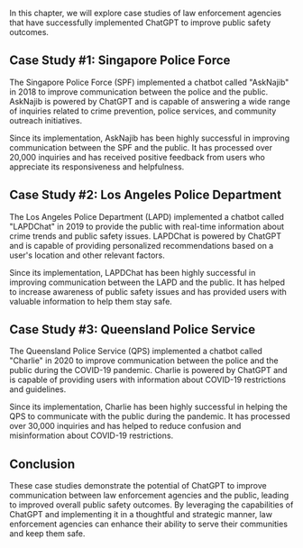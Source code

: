 
In this chapter, we will explore case studies of law enforcement agencies that have successfully implemented ChatGPT to improve public safety outcomes.

Case Study #1: Singapore Police Force
-------------------------------------

The Singapore Police Force (SPF) implemented a chatbot called "AskNajib" in 2018 to improve communication between the police and the public. AskNajib is powered by ChatGPT and is capable of answering a wide range of inquiries related to crime prevention, police services, and community outreach initiatives.

Since its implementation, AskNajib has been highly successful in improving communication between the SPF and the public. It has processed over 20,000 inquiries and has received positive feedback from users who appreciate its responsiveness and helpfulness.

Case Study #2: Los Angeles Police Department
--------------------------------------------

The Los Angeles Police Department (LAPD) implemented a chatbot called "LAPDChat" in 2019 to provide the public with real-time information about crime trends and public safety issues. LAPDChat is powered by ChatGPT and is capable of providing personalized recommendations based on a user's location and other relevant factors.

Since its implementation, LAPDChat has been highly successful in improving communication between the LAPD and the public. It has helped to increase awareness of public safety issues and has provided users with valuable information to help them stay safe.

Case Study #3: Queensland Police Service
----------------------------------------

The Queensland Police Service (QPS) implemented a chatbot called "Charlie" in 2020 to improve communication between the police and the public during the COVID-19 pandemic. Charlie is powered by ChatGPT and is capable of providing users with information about COVID-19 restrictions and guidelines.

Since its implementation, Charlie has been highly successful in helping the QPS to communicate with the public during the pandemic. It has processed over 30,000 inquiries and has helped to reduce confusion and misinformation about COVID-19 restrictions.

Conclusion
----------

These case studies demonstrate the potential of ChatGPT to improve communication between law enforcement agencies and the public, leading to improved overall public safety outcomes. By leveraging the capabilities of ChatGPT and implementing it in a thoughtful and strategic manner, law enforcement agencies can enhance their ability to serve their communities and keep them safe.
